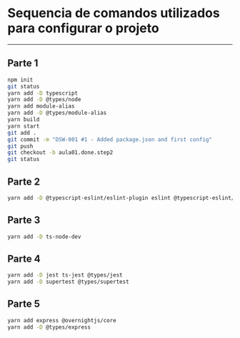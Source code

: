 # Sequencia de comandos utilizados para configurar o projeto
----
## Parte 1

``` bash
npm init
git status
yarn add -D typescript
yarn add -D @types/node
yarn add module-alias
yarn add -D @types/module-alias
yarn build
yarn start
git add .
git commit -m "DSW-001 #1 - Added package.json and first config"
git push
git checkout -b aula01.done.step2
git status
```

## Parte 2

``` bash
yarn add -D @typescript-eslint/eslint-plugin eslint @typescript-eslint/parser

```

## Parte 3

``` bash
yarn add -D ts-node-dev

```

## Parte 4

``` bash
yarn add -D jest ts-jest @types/jest
yarn add -D supertest @types/supertest
```

## Parte 5

``` bash
yarn add express @overnightjs/core
yarn add -D @types/express
```

